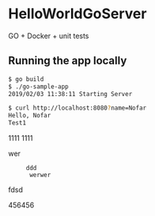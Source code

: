 # HelloWorldGoServer
GO + Docker + unit tests


## Running the app locally

```bash
$ go build
$ ./go-sample-app
2019/02/03 11:38:11 Starting Server
```

```bash
$ curl http://localhost:8080?name=Nofar
Hello, Nofar 
Test1
``` 

1111
1111

  wer
   
   
    
         ddd
          werwer
               
 
   fdsd
  
456456
